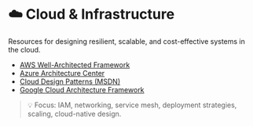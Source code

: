 # ☁️ Cloud & Infrastructure

Resources for designing resilient, scalable, and cost-effective systems in the cloud.

- [AWS Well-Architected Framework](https://aws.amazon.com/architecture/well-architected/)
- [Azure Architecture Center](https://learn.microsoft.com/en-us/azure/architecture/)
- [Cloud Design Patterns (MSDN)](https://learn.microsoft.com/en-us/azure/architecture/patterns/)
- [Google Cloud Architecture Framework](https://cloud.google.com/architecture/framework)

> 💡 Focus: IAM, networking, service mesh, deployment strategies, scaling, cloud-native design.
